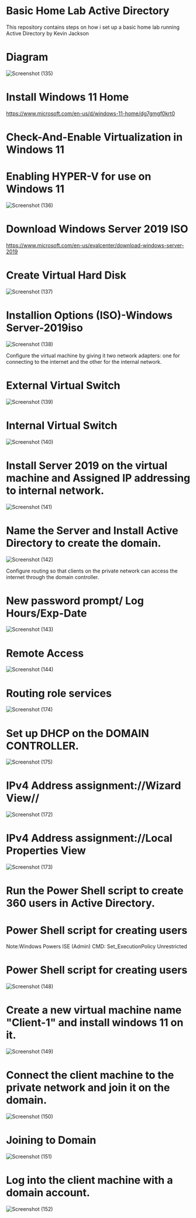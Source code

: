# Basic Home Lab Active Directory

This repository contains steps on how i set up a basic home lab running Active Directory by Kevin Jackson

# Diagram
![Screenshot (135)](https://github.com/Kevin4Learning/Home-Active-Directory-Lab/assets/150920288/3e776ac6-b03e-4d3f-a92a-ed16512f0336)


# Install Windows 11 Home
 https://www.microsoft.com/en-us/d/windows-11-home/dg7gmgf0krt0


# Check-And-Enable Virtualization in Windows 11
# Enabling HYPER-V for use on Windows 11
![Screenshot (136)](https://github.com/Kevin4Learning/Home-Active-Directory-Lab/assets/150920288/d37e5739-4d5f-4ebd-8fff-0480ab4f5732)



# Download Windows Server 2019 ISO
https://www.microsoft.com/en-us/evalcenter/download-windows-server-2019


# Create Virtual Hard Disk
![Screenshot (137)](https://github.com/Kevin4Learning/Home-Active-Directory-Lab/assets/150920288/7de63b63-90a2-4303-bda7-52a04f19476c)


# Installion Options (ISO)-Windows Server-2019iso
![Screenshot (138)](https://github.com/Kevin4Learning/Home-Active-Directory-Lab/assets/150920288/0e1a17d0-1725-4df8-a8f8-a299a88c8ddd)


Configure the virtual machine by giving it two network adapters: one for connecting to the internet and the other for the internal network.
# External Virtual Switch
![Screenshot (139)](https://github.com/Kevin4Learning/Home-Active-Directory-Lab/assets/150920288/72fb2ec7-b4f1-451a-a467-fc18ba60a2d2)


# Internal Virtual Switch
![Screenshot (140)](https://github.com/Kevin4Learning/Home-Active-Directory-Lab/assets/150920288/5897d31f-c447-4248-aabc-ecde80658989)


# Install Server 2019 on the virtual machine and Assigned IP addressing to internal network.
![Screenshot (141)](https://github.com/Kevin4Learning/Home-Active-Directory-Lab/assets/150920288/70d5fa03-011a-43f1-83c1-fde24c126fbb)


# Name the Server and Install Active Directory to create the domain.
![Screenshot (142)](https://github.com/Kevin4Learning/Home-Active-Directory-Lab/assets/150920288/795153a4-4655-40b8-b8b5-aef021fdb0ce)



Configure routing so that clients on the private network can access the internet through the domain controller.

# New password prompt/ Log Hours/Exp-Date
![Screenshot (143)](https://github.com/Kevin4Learning/Home-Active-Directory-Lab/assets/150920288/a79af54e-8ea4-46c4-b65e-322b350ca529)

# Remote Access
![Screenshot (144)](https://github.com/Kevin4Learning/Home-Active-Directory-Lab/assets/150920288/fe9d44ff-9445-441f-86a5-dd949ef9e27e)


# Routing role services
![Screenshot (174)](https://github.com/Kevin4Learning/Home-Active-Directory-Lab/assets/150920288/eb641f13-e2cc-430c-bb7b-6c4def10eef0)


# Set up DHCP on the DOMAIN CONTROLLER.
![Screenshot (175)](https://github.com/Kevin4Learning/Home-Active-Directory-Lab/assets/150920288/47c8fa61-32ac-4174-9f81-67b704ddd329)


# IPv4 Address assignment://Wizard View//
![Screenshot (172)](https://github.com/Kevin4Learning/Home-Active-Directory-Lab/assets/150920288/3631d69f-afc3-4c8d-bc45-009859af8d6e)


# IPv4 Address assignment://Local Properties View
![Screenshot (173)](https://github.com/Kevin4Learning/Home-Active-Directory-Lab/assets/150920288/eccac88e-1e8b-47b4-8bb9-884aeee6bf2e)


# Run the Power Shell script to create 360 users in Active Directory.
# Power Shell script for creating users
Note:Windows Powers ISE (Admin)
CMD: Set_ExecutionPolicy Unrestricted


# Power Shell script for creating users
![Screenshot (148)](https://github.com/Kevin4Learning/Home-Active-Directory-Lab/assets/150920288/817933fc-b288-4f69-bd66-8ac6247b0c03)


# Create a new virtual machine name "Client-1" and install windows 11 on it.
![Screenshot (149)](https://github.com/Kevin4Learning/Home-Active-Directory-Lab/assets/150920288/4a5d1943-d049-45fe-bb76-fae572792372)


# Connect the client machine to the private network and join it on the domain.
![Screenshot (150)](https://github.com/Kevin4Learning/Home-Active-Directory-Lab/assets/150920288/f8ef1cad-13c4-4342-b978-5236a63bd602)


# Joining to Domain
![Screenshot (151)](https://github.com/Kevin4Learning/Home-Active-Directory-Lab/assets/150920288/c69f17b7-2578-46cb-ae35-de2b6ed15bca)


# Log into the client machine with a domain account.
![Screenshot (152)](https://github.com/Kevin4Learning/Home-Active-Directory-Lab/assets/150920288/1398423b-a31d-41cf-a9a2-37e436f9303a)















